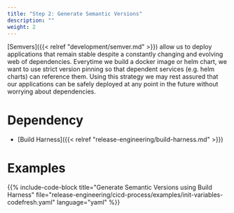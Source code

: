 ```yaml
---
title: "Step 2: Generate Semantic Versions"
description: ""
weight: 2
---
```


[Semvers]({{< relref "development/semver.md" >}}) allow us to deploy applications that remain stable despite a constantly changing and evolving web of dependencies. Everytime we build a docker image or helm chart, we want to use strict version pinning so that dependent services (e.g. helm charts) can reference them. Using this strategy we may rest assured that our applications can be safely deployed at any point in the future without worrying about dependencies.

# Dependency

* [Build Harness]({{< relref "release-engineering/build-harness.md" >}})

# Examples

{{% include-code-block title="Generate Semantic Versions using Build Harness" file="release-engineering/cicd-process/examples/init-variables-codefresh.yaml" language="yaml" %}}

